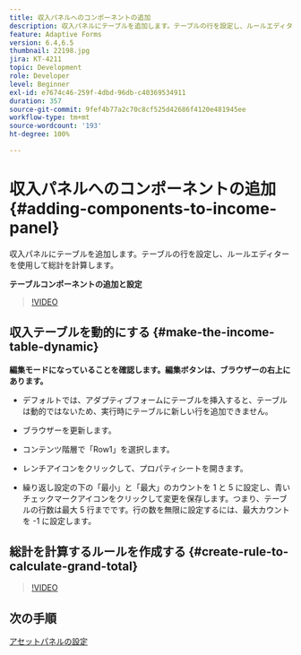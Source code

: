 ```yaml
---
title: 収入パネルへのコンポーネントの追加
description: 収入パネルにテーブルを追加します。テーブルの行を設定し、ルールエディターを使用して総計を計算します。
feature: Adaptive Forms
version: 6.4,6.5
thumbnail: 22198.jpg
jira: KT-4211
topic: Development
role: Developer
level: Beginner
exl-id: e7674c46-259f-4dbd-96db-c40369534911
duration: 357
source-git-commit: 9fef4b77a2c70c8cf525d42686f4120e481945ee
workflow-type: tm+mt
source-wordcount: '193'
ht-degree: 100%

---
```


# 収入パネルへのコンポーネントの追加 {#adding-components-to-income-panel}

収入パネルにテーブルを追加します。テーブルの行を設定し、ルールエディターを使用して総計を計算します。

**テーブルコンポーネントの追加と設定**

>[!VIDEO](https://video.tv.adobe.com/v/22198?quality=12&learn=on)



## 収入テーブルを動的にする {#make-the-income-table-dynamic}

**編集モードになっていることを確認します。編集ボタンは、ブラウザーの右上にあります。**

* デフォルトでは、アダプティブフォームにテーブルを挿入すると、テーブルは動的ではないため、実行時にテーブルに新しい行を追加できません。

* ブラウザーを更新します。

* コンテンツ階層で「Row1」を選択します。

* レンチアイコンをクリックして、プロパティシートを開きます。

* 繰り返し設定の下の「最小」と「最大」のカウントを 1 と 5 に設定し、青いチェックマークアイコンをクリックして変更を保存します。つまり、テーブルの行数は最大 5 行までです。行の数を無限に設定するには、最大カウントを -1 に設定します。

## 総計を計算するルールを作成する {#create-rule-to-calculate-grand-total}


>[!VIDEO](https://video.tv.adobe.com/v/22197?quality=12&learn=on)

## 次の手順

[アセットパネルの設定](./configuring-assets-panel.md)
